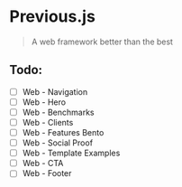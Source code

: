 # Previous.js

> A web framework better than the best

## Todo:

-   [ ] Web - Navigation
-   [ ] Web - Hero
-   [ ] Web - Benchmarks
-   [ ] Web - Clients
-   [ ] Web - Features Bento
-   [ ] Web - Social Proof
-   [ ] Web - Template Examples
-   [ ] Web - CTA
-   [ ] Web - Footer

